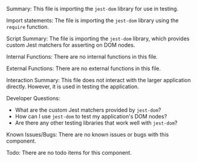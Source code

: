 Summary:
This file is importing the `jest-dom` library for use in testing.

Import statements:
The file is importing the `jest-dom` library using the `require` function.

Script Summary:
The file is importing the `jest-dom` library, which provides custom Jest matchers for asserting on DOM nodes.

Internal Functions:
There are no internal functions in this file.

External Functions:
There are no external functions in this file.

Interaction Summary:
This file does not interact with the larger application directly. However, it is used in testing the application.

Developer Questions:
- What are the custom Jest matchers provided by `jest-dom`?
- How can I use `jest-dom` to test my application's DOM nodes?
- Are there any other testing libraries that work well with `jest-dom`? 

Known Issues/Bugs:
There are no known issues or bugs with this component.

Todo:
There are no todo items for this component.